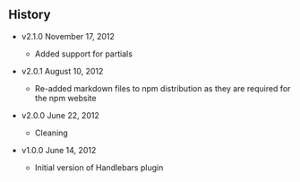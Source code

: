 ## History

- v2.1.0 November 17, 2012
	- Added support for partials

- v2.0.1 August 10, 2012
	- Re-added markdown files to npm distribution as they are required for the npm website

- v2.0.0 June 22, 2012
	- Cleaning

- v1.0.0 June 14, 2012
	- Initial version of Handlebars plugin
